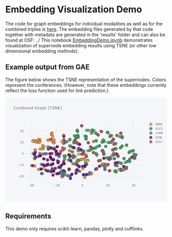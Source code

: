 # Embedding Visualization Demo

The code for graph embeddings for individual modalities as well as for the combined triples is [here](../../src/embedding).
The embedding files generated by that code together with metadata are generated in the 'results' folder and can also be found at OSF: ../
This notebook [EmbeddingDemo.ipynb](EmbeddingDemo.ipynb) demonstrates visualization of supernode embedding results using TSNE (or other low dimensional embedding methods).

## Example output from GAE
The figure below shows the TSNE representation of the supernodes. Colors represent the conferences.
(However, note that these embeddings currently reflect the loss function used for link prediction.)

![Combined Data Embedding with TSNE](Combined-TSNE-Embed.png)

## Requirements

This demo only requires scikit-learn, pandas, plotly and cufflinks.


